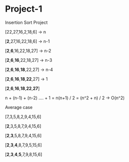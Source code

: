 # Project-1
Insertion Sort Project


[22,27,16,2,18,6] 		        -> n

[**2**,27,16,22,18,6] 	        -> n-1

[**2**,**6**,16,22,18,27] 		    -> n-2

[**2**,**6**,**16**,22,18,27]		    -> n-3

[**2**,**6**,**16**,**18**,22,27] 		-> n-4

[**2**,**6**,**16**,**18**,**22**,27] 	-> 1

[**2**,**6**,**16**,**18**,**22**,**27**]



n + (n-1) + (n-2) …. + 1 = n(n+1) / 2 = (n^2 + n) / 2	-> O(n^2)



Average case

[7,3,5,8,2,9,4,15,6]

[**2**,3,5,8,7,9,4,15,6]

[**2**,**3**,5,8,7,9,4,15,6]

[**2**,**3**,**4**,8,7,9,5,15,6]

[**2**,**3**,**4**,**5**,7,9,8,15,6]

